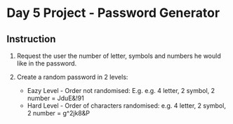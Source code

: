 # Day 5 Project - Password Generator

## Instruction

1. Request the user the number of letter, symbols and numbers he would like in the password.

2. Create a random password in 2 levels:

   - Eazy Level - Order not randomised: E.g. e.g. 4 letter, 2 symbol, 2 number = JduE&!91
   - Hard Level - Order of characters randomised: e.g. 4 letter, 2 symbol, 2 number = g^2jk8&P

   